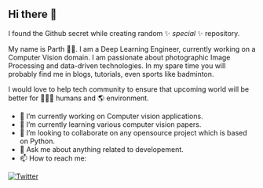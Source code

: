 ## Hi there 👋
I found the Github secret while creating random ✨ _special_ ✨ repository. 

<!--
**parthbs/parthbs** is a ✨ _special_ ✨ repository because its `README.md` (this file) appears on your GitHub profile.

Here are some ideas to get you started:
-->
My name is Parth 👨‍💻. I am a Deep Learning Engineer, currently working on a Computer Vision domain. I am passionate about photographic Image Processing and data-driven technologies. In my spare time you will probably find me in blogs, tutorials, even sports like badminton.

I would love to help tech community to ensure that upcoming world will be better for 👨‍👩‍👦 humans and 🌎 environment. 

- 🔭 I’m currently working on Computer vision applications.
- 🌱 I’m currently learning various computer vision papers.
- 👯 I’m looking to collaborate on any opensource project which is based on Python.
- 💬 Ask me about anything related to developement.
- 📫 How to reach me: 
<p align="left">
  <a href="https://twitter.com/parthbs_"><img src="https://img.shields.io/badge/Twitter--_.svg?style=social&logo=twitter" alt="Twitter"></a>
</p>
